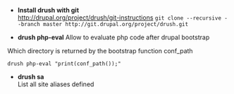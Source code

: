 * **Install drush with git**   
http://drupal.org/project/drush/git-instructions
```git clone --recursive --branch master http://git.drupal.org/project/drush.git```


* **drush php-eval**
Allow to evaluate php code after drupal bootstrap   

Which directory is returned by the bootstrap function conf_path   
````
drush php-eval "print(conf_path());"
````

* **drush sa**   
List all site aliases defined
